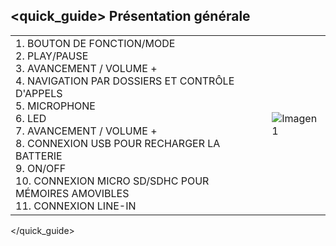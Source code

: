 ## <quick_guide> Présentation générale

|  |  |
|:-------|:-------|
|1.	BOUTON DE FONCTION/MODE <br> 2. PLAY/PAUSE <br> 3. AVANCEMENT / VOLUME + <br> 4.  NAVIGATION PAR DOSSIERS ET CONTRÔLE D'APPELS <br> 5. MICROPHONE <br> 6.  LED <br> 7. AVANCEMENT / VOLUME + <br> 8. CONNEXION USB POUR RECHARGER LA BATTERIE <br> 9. ON/OFF <br> 10. CONNEXION MICRO SD/SDHC POUR MÉMOIRES AMOVIBLES <br> 11. CONNEXION LINE-IN|![Imagen1](http://static.energysistem.com/images/manuals/39793/536cfc9fbc623.jpg)|
</quick_guide>
